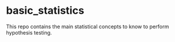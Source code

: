 # basic_statistics

This repo contains the main statistical concepts to know to perform hypothesis testing.
